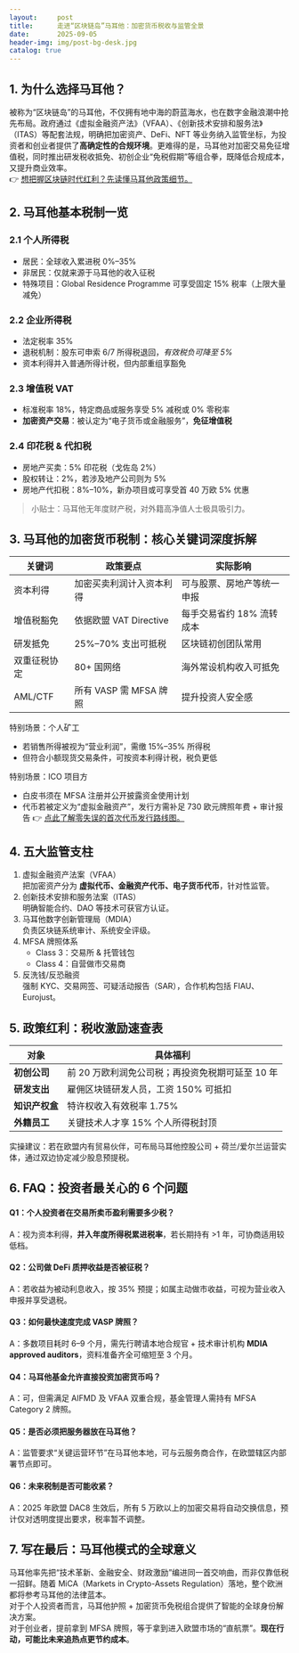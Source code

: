 ```yaml
---
layout:     post
title:      走进“区块链岛”马耳他：加密货币税收与监管全景
date:       2025-09-05
header-img: img/post-bg-desk.jpg
catalog: true
---
```


## 1. 为什么选择马耳他？
被称为“区块链岛”的马耳他，不仅拥有地中海的蔚蓝海水，也在数字金融浪潮中抢先布局。政府通过《虚拟金融资产法》（VFAA）、《创新技术安排和服务法》（ITAS）等配套法规，明确把加密资产、DeFi、NFT 等业务纳入监管坐标，为投资者和创业者提供了**高确定性的合规环境**。更难得的是，马耳他对加密交易免征增值税，同时推出研发税收抵免、初创企业“免税假期”等组合拳，既降低合规成本，又提升商业效率。  
👉 [想把握区块链时代红利？先读懂马耳他政策细节。](https://okxdog.com/)

## 2. 马耳他基本税制一览
### 2.1 个人所得税
- 居民：全球收入累进税 0%–35%  
- 非居民：仅就来源于马耳他的收入征税  
- 特殊项目：Global Residence Programme 可享受固定 15% 税率（上限大量减免）

### 2.2 企业所得税
- 法定税率 35%  
- 退税机制：股东可申索 6/7 所得税退回，*有效税负可降至 5%*  
- 资本利得并入普通所得计税，但内部重组享豁免

### 2.3 增值税 VAT
- 标准税率 18%，特定商品或服务享受 5% 减税或 0% 零税率  
- **加密资产交易**：被认定为“电子货币或金融服务”，**免征增值税**

### 2.4 印花税 & 代扣税
- 房地产买卖：5% 印花税（戈佐岛 2%）  
- 股权转让：2%，若涉及地产公司则为 5%  
- 房地产代扣税：8%–10%，新办项目或可享受首 40 万欧 5% 优惠

> 小贴士：马耳他无年度财产税，对外籍高净值人士极具吸引力。

## 3. 马耳他的加密货币税制：核心关键词深度拆解
| 关键词 | 政策要点 | 实际影响 |
|---|---|---|
| 资本利得 | 加密买卖利润计入资本利得 | 可与股票、房地产等统一申报 |
| 增值税豁免 | 依据欧盟 VAT Directive | 每手交易省约 18% 流转成本 |
| 研发抵免 | 25%–70% 支出可抵税 | 区块链初创团队常用 |
| 双重征税协定 | 80+ 国网络 | 海外常设机构收入可抵免 |
| AML/CTF | 所有 VASP 需 MFSA 牌照 | 提升投资人安全感 |

特别场景：个人矿工  
- 若销售所得被视为“营业利润”，需缴 15%–35% 所得税  
- 但符合小额现货交易条件，可按资本利得计税，税负更低

特别场景：ICO 项目方  
- 白皮书须在 MFSA 注册并公开披露资金使用计划  
- 代币若被定义为“虚拟金融资产”，发行方需补足 730 欧元牌照年费 + 审计报告 👉 [点此了解零失误的首次代币发行路线图。](https://okxdog.com/)

## 4. 五大监管支柱
1. 虚拟金融资产法案（VFAA）  
   把加密资产分为 **虚拟代币、金融资产代币、电子货币代币**，针对性监管。  
2. 创新技术安排和服务法案（ITAS）  
   明确智能合约、DAO 等技术可获官方认证。  
3. 马耳他数字创新管理局（MDIA）  
   负责区块链系统审计、系统安全评级。  
4. MFSA 牌照体系  
   - Class 3：交易所 & 托管钱包  
   - Class 4：自营做市交易商  
5. 反洗钱/反恐融资  
   强制 KYC、交易网签、可疑活动报告（SAR），合作机构包括 FIAU、Eurojust。

## 5. 政策红利：税收激励速查表
| 对象 | 具体福利 |
|---|---|
| **初创公司** | 前 20 万欧利润免公司税；再投资免税期可延至 10 年 |
| **研发支出** | 雇佣区块链研发人员，工资 150% 可抵扣 |
| **知识产权盒** | 特许权收入有效税率 1.75% |
| **外籍员工** | 关键技术人才享 15% 个人所得税封顶 |

实操建议：若在欧盟内有贸易伙伴，可布局马耳他控股公司 + 荷兰/爱尔兰运营实体，通过双边协定减少股息预提税。

## 6. FAQ：投资者最关心的 6 个问题
#### Q1：个人投资者在交易所卖币盈利需要多少税？
A：视为资本利得，**并入年度所得税累进税率**，若长期持有 >1 年，可协商适用较低档。

#### Q2：公司做 DeFi 质押收益是否被征税？
A：若收益为被动利息收入，按 35% 预提；如属主动做市收益，可视为营业收入申报并享受退税。

#### Q3：如何最快速度完成 VASP 牌照？
A：多数项目耗时 6–9 个月，需先行聘请本地合规官 + 技术审计机构 **MDIA approved auditors**，资料准备齐全可缩短至 3 个月。

#### Q4：马耳他基金允许直接投资加密货币吗？
A：可，但需满足 AIFMD 及 VFAA 双重合规，基金管理人需持有 MFSA Category 2 牌照。

#### Q5：是否必须把服务器放在马耳他？
A：监管要求“关键运营环节”在马耳他本地，可与云服务商合作，在欧盟辖区内部署节点即可。

#### Q6：未来税制是否可能收紧？
A：2025 年欧盟 DAC8 生效后，所有 5 万欧以上的加密交易将自动交换信息，预计仅对透明度提出要求，税率暂不调整。

## 7. 写在最后：马耳他模式的全球意义
马耳他率先把“技术革新、金融安全、财政激励”编进同一首交响曲，而非仅靠低税一招鲜。随着 MiCA（Markets in Crypto-Assets Regulation）落地，整个欧洲都将参考马耳他的法律蓝本。  
对于个人投资者而言，马耳他护照 + 加密货币免税组合提供了智能的全球身份解决方案。  
对于创业者，提前拿到 MFSA 牌照，等于拿到进入欧盟市场的“直航票”。**现在行动，可能比未来追热点更节约成本**。